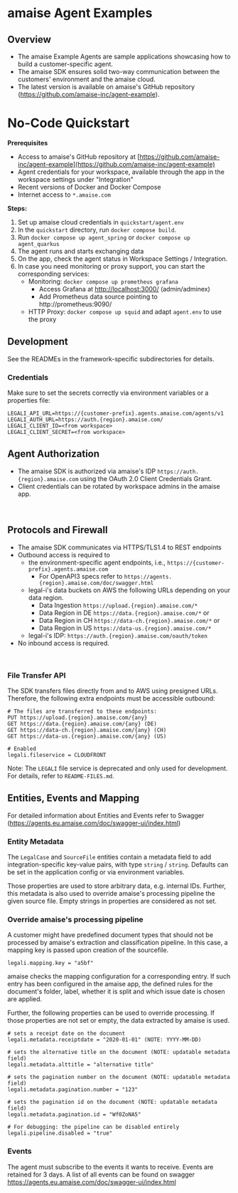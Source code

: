 # amaise Agent Examples

## Overview

- The amaise Example Agents are sample applications showcasing how to build a customer-specific agent.
- The amaise SDK ensures solid two-way communication between the customers' environment and the amaise cloud.
- The latest version is available on amaise's GitHub repository (https://github.com/amaise-inc/agent-example).

# No-Code Quickstart

**Prerequisites**

- Access to amaise's GitHub repository at [https://github.com/amaise-inc/agent-example](https://github.com/amaise-inc/agent-example)
- Agent credentials for your workspace, available through the app in the workspace settings under "Integration"
- Recent versions of Docker and Docker Compose
- Internet access to `*.amaise.com`

**Steps:**

1. Set up amaise cloud credentials in `quickstart/agent.env`
2. In the `quickstart` directory, run `docker compose build`.
3. Run `docker compose up agent_spring` or `docker compose up agent_quarkus`
4. The agent runs and starts exchanging data
5. On the app, check the agent status in Workspace Settings / Integration.
6. In case you need monitoring or proxy support, you can start the corresponding services:
   - Monitoring: `docker compose up prometheus grafana`
     - Access Grafana at [http://localhost:3000/](http://localhost:3000/) (admin/adminex)
     - Add Prometheus data source pointing to http://prometheus:9090/
   - HTTP Proxy: `docker compose up squid` and adapt `agent.env` to use the proxy
## Development

See the READMEs in the framework-specific subdirectories for details.

### Credentials
Make sure to set the secrets correctly via environment variables or a properties file:

```
LEGALI_API_URL=https://{customer-prefix}.agents.amaise.com/agents/v1
LEGALI_AUTH_URL=https://auth.{region}.amaise.com/
LEGALI_CLIENT_ID=<from workspace>
LEGALI_CLIENT_SECRET=<from workspace>
```

## Agent Authorization
- The amaise SDK is authorized via amaise's IDP `https://auth.{region}.amaise.com` using the OAuth 2.0 Client Credentials Grant.
- Client credentials can be rotated by workspace admins in the amaise app.

&nbsp;
## Protocols and Firewall
- The amaise SDK communicates via HTTPS/TLS1.4 to REST endpoints
- Outbound access is required to
	- the environment-specific agent endpoints, i.e., `https://{customer-prefix}.agents.amaise.com`
		- For OpenAPI3 specs refer to `https://agents.{region}.amaise.com/doc/swagger.html`
	- legal-i's data buckets on AWS the following URLs depending on your data region.
		- Data Ingestion `https://upload.{region}.amaise.com/*`
		- Data Region in DE `https://data.{region}.amaise.com/*` or
		- Data Region in CH `https://data-ch.{region}.amaise.com/*` or
		- Data Region in US `https://data-us.{region}.amaise.com/*`
	- legal-i's IDP: `https://auth.{region}.amaise.com/oauth/token`
- No inbound access is required.

&nbsp;

### File Transfer API
The SDK transfers files directly from and to AWS using presigned URLs. Therefore, the following extra
endpoints must be accessible outbound:
```
# The files are transferred to these endpoints:
PUT https://upload.{region}.amaise.com/{any}
GET https://data.{region}.amaise.com/{any} (DE)
GET https://data-ch.{region}.amaise.com/{any} (CH)
GET https://data-us.{region}.amaise.com/{any} (US)
```
```
# Enabled
legali.fileservice = CLOUDFRONT
```

Note: The `LEGALI` file service is deprecated and only used for development.
For details, refer to `README-FILES.md`.


## Entities, Events and Mapping

For detailed information about Entities and Events refer to Swagger (https://agents.eu.amaise.com/doc/swagger-ui/index.html)

### Entity Metadata

The `LegalCase` and `SourceFile` entities contain a metadata field to add integration-specific key-value pairs, with
type `string` / `string`. Defaults can be set in the application config or via environment variables.

Those properties are used to store arbitrary data, e.g. internal IDs. Further, this metadata is also used to override amaise's processing pipeline the given source file. Empty strings in properties are considered as not set.

### Override amaise's processing pipeline
A customer might have predefined document types that should not be processed by amaise's extraction and classification pipeline. In this case, a mapping key is passed upon creation of the sourcefile.
```
legali.mapping.key = "a5bf"
```
amaise checks the mapping configuration for a corresponding entry. If such entry has been configured in the amaise app, the defined rules for the document's folder, label, whether it is split and which issue date is chosen are applied.

Further, the following properties can be used to override processing. If those properties are not set or empty, the data extracted by amaise is used.
```
# sets a receipt date on the document
legali.metadata.receiptdate = "2020-01-01" (NOTE: YYYY-MM-DD)

# sets the alternative title on the document (NOTE: updatable metadata field)
legali.metadata.alttitle = "alternative title"

# sets the pagination number on the document (NOTE: updatable metadata field)
legali.metadata.pagination.number = "123"

# sets the pagination id on the document (NOTE: updatable metadata field)
legali.metadata.pagination.id = "Wf0ZoNA5"

# For debugging: the pipeline can be disabled entirely
legali.pipeline.disabled = "true"
```


### Events

The agent must subscribe to the events it wants to receive. Events are retained for 3 days.
A list of all events can be found on swagger https://agents.eu.amaise.com/doc/swagger-ui/index.html
